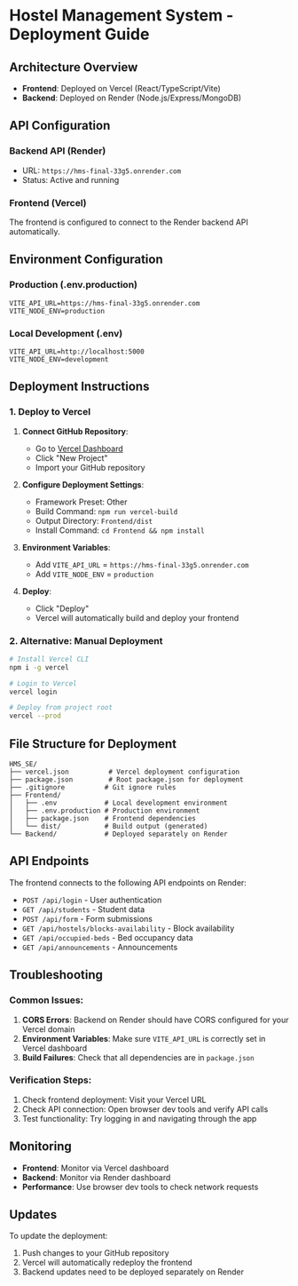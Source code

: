 # Hostel Management System - Deployment Guide

## Architecture Overview
- **Frontend**: Deployed on Vercel (React/TypeScript/Vite)
- **Backend**: Deployed on Render (Node.js/Express/MongoDB)

## API Configuration

### Backend API (Render)
- URL: `https://hms-final-33g5.onrender.com`
- Status: Active and running

### Frontend (Vercel)
The frontend is configured to connect to the Render backend API automatically.

## Environment Configuration

### Production (.env.production)
```
VITE_API_URL=https://hms-final-33g5.onrender.com
VITE_NODE_ENV=production
```

### Local Development (.env)
```
VITE_API_URL=http://localhost:5000
VITE_NODE_ENV=development
```

## Deployment Instructions

### 1. Deploy to Vercel

1. **Connect GitHub Repository**:
   - Go to [Vercel Dashboard](https://vercel.com/dashboard)
   - Click "New Project"
   - Import your GitHub repository

2. **Configure Deployment Settings**:
   - Framework Preset: Other
   - Build Command: `npm run vercel-build`
   - Output Directory: `Frontend/dist`
   - Install Command: `cd Frontend && npm install`

3. **Environment Variables**:
   - Add `VITE_API_URL` = `https://hms-final-33g5.onrender.com`
   - Add `VITE_NODE_ENV` = `production`

4. **Deploy**:
   - Click "Deploy"
   - Vercel will automatically build and deploy your frontend

### 2. Alternative: Manual Deployment

```bash
# Install Vercel CLI
npm i -g vercel

# Login to Vercel
vercel login

# Deploy from project root
vercel --prod
```

## File Structure for Deployment

```
HMS_SE/
├── vercel.json          # Vercel deployment configuration
├── package.json         # Root package.json for deployment
├── .gitignore          # Git ignore rules
├── Frontend/
│   ├── .env            # Local development environment
│   ├── .env.production # Production environment
│   ├── package.json    # Frontend dependencies
│   └── dist/           # Build output (generated)
└── Backend/            # Deployed separately on Render
```

## API Endpoints

The frontend connects to the following API endpoints on Render:

- `POST /api/login` - User authentication
- `GET /api/students` - Student data
- `POST /api/form` - Form submissions
- `GET /api/hostels/blocks-availability` - Block availability
- `GET /api/occupied-beds` - Bed occupancy data
- `GET /api/announcements` - Announcements

## Troubleshooting

### Common Issues:

1. **CORS Errors**: Backend on Render should have CORS configured for your Vercel domain
2. **Environment Variables**: Make sure `VITE_API_URL` is correctly set in Vercel dashboard
3. **Build Failures**: Check that all dependencies are in `package.json`

### Verification Steps:

1. Check frontend deployment: Visit your Vercel URL
2. Check API connection: Open browser dev tools and verify API calls
3. Test functionality: Try logging in and navigating through the app

## Monitoring

- **Frontend**: Monitor via Vercel dashboard
- **Backend**: Monitor via Render dashboard
- **Performance**: Use browser dev tools to check network requests

## Updates

To update the deployment:
1. Push changes to your GitHub repository
2. Vercel will automatically redeploy the frontend
3. Backend updates need to be deployed separately on Render
